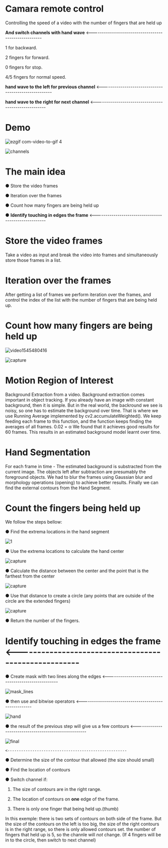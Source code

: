 
# Camara remote control  
Controlling the speed of a video with the number of fingers that are held up

**And switch channels with hand wave**  <-----------------------------------------------------

 1 for backward.

 2 fingers for forward.

 0 fingers for stop.

 4/5 fingers for normal speed.

 **hand wave to the left for previous channel**   <-----------------------------------------------------

 **hand wave to the right for next channel**   <-----------------------------------------------------




# Demo

![ezgif com-video-to-gif 4](https://user-images.githubusercontent.com/40145410/50739674-39baac80-11ec-11e9-9215-46bb1a86fd92.gif)

![channels](https://user-images.githubusercontent.com/40145410/57572426-db643b80-7422-11e9-9d8e-01d6c982efc7.gif)




# The main idea

● Store the video frames

● Iteration over the frames

● Count how many fingers are being held up

● **Identify touching in edges the frame**   <-----------------------------------------------------

# Store the video frames
Take a video as input and break the video into frames and simultaneously store those frames in a list.

# Iteration over the frames
After getting a list of frames we perform iteration over the frames, and control the index of the list with the number of fingers that are being held up.

# Count how many fingers are being held up

![video1545480416](https://user-images.githubusercontent.com/40145410/50406760-26164b80-07d3-11e9-8bee-ccc3980f445a.gif) 


![capture](https://user-images.githubusercontent.com/40145410/50406794-dd12c700-07d3-11e9-86da-fada81684e47.PNG)


# Motion Region of Interest
Background Extraction from a video. Background extraction comes important in object tracking. If you already have an image with constant background, then it is simple. But in the real world, the backround we see is noisy, so one has to estimate the background over time. That is where we use Running Average implemented by ​cv2.accumulateWeighted(). We keep feeding each frame to this function, and the function keeps finding the averages of all frames. 0.02 = α We found that it achieves good results for 60 frames. This results in an estimated background model learnt over time.


# Hand Segmentation
For each frame in time - The estimated background is substracted from the current image. The objects left after subtraction are presumably the foreground objects. We had to blur the frames using ​Gaussian blur ​and morphology operations (​opening​) to ​achieve better results. Finally we can find the external contours from the Hand Segment.

# Count the fingers being held up 
We follow the steps bellow: 


● Find the extrema locations in the hand segment

![1](https://user-images.githubusercontent.com/40145410/50377346-54a1f400-0624-11e9-9669-133a7a101086.PNG)

●  Use the extrema locations to calculate the hand center

![capture](https://user-images.githubusercontent.com/40145410/50377348-7307ef80-0624-11e9-8847-f5b047dfec78.PNG)


● Calculate the distance between the center and the point that is the farthest from the center

![capture](https://user-images.githubusercontent.com/40145410/50377359-93d04500-0624-11e9-9354-8dec40f4dcac.PNG)


● Use that distance to create a circle (any points that are outside of the circle are the extended fingers) 

![capture](https://user-images.githubusercontent.com/40145410/50377366-b06c7d00-0624-11e9-9ae9-a7a359aaffbe.PNG)



● Return the number of the fingers. 


# **Identify touching in edges the frame**    <-----------------------------------------------------


● Create mask with two lines along the edges   <-----------------------------------------------------

![mask_lines](https://user-images.githubusercontent.com/40145410/57573093-e53e6c80-742b-11e9-940f-859fc0c61e24.PNG)

● then use and bitwise operators    <-----------------------------------------------------


![hand](https://user-images.githubusercontent.com/40145410/57572655-1ae05700-7426-11e9-9c0a-c54738a56c0b.PNG) 

● the result of the previous step will give us a few contours  <-----------------------------------------------------


![final](https://user-images.githubusercontent.com/40145410/57573163-449c7c80-742c-11e9-8998-db6c711f8f8b.PNG)


    <-----------------------------------------------------

● Determine the size of the contour that allowed (the size should small)

● Find the location of contours 

● Switch channel if:
  
   1) The size of contours are in the right range.
  
   2) The location of contours on **one** edge of the frame.
  
   3) There is only one finger that being held up.(thumb)
  
In this exemple:
there is two sets of contours on both side of the frame.
But the size of the contours on the left is too big, the size of the right contours is in the right range,
so there is only allowed contours set.
the number of fingers that held up is 5, so the channle will *not* change. 
(If 4 fingers will be in to the circle, then switch to next channel)


  
  
  
